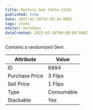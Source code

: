 ```yaml
---
title: Mystery Gem (helm LV24)
published: true
date: 2023-02-18T15:29:14.000Z
tags: items
editor: markdown
dateCreated: 2023-02-16T00:00:00.000Z
---
```


Contains a randomized Gem.

|Attribute|Value|
|-|-|
|ID|6894|
|Purchase Price|3 Flips|
|Sell Price|1 Flips|
|Type|Consumable|
|Stackable|Yes|

